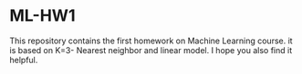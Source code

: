 # ML-HW1
This repository contains the first homework on Machine Learning course. it is based on K=3- Nearest neighbor and linear model. I hope you also find it helpful.

